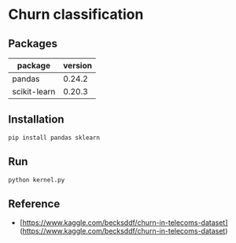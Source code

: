 # Churn classification

## Packages

| package      | version |
|--------------|---------|
| pandas       | 0.24.2  |
| scikit-learn | 0.20.3  |

## Installation

```console
pip install pandas sklearn
```

## Run

```console
python kernel.py
```

## Reference
- [https://www.kaggle.com/becksddf/churn-in-telecoms-dataset] (https://www.kaggle.com/becksddf/churn-in-telecoms-dataset)

